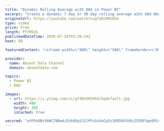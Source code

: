 ```yaml
---
title: "Dynamic Rolling Average with DAX in Power BI"
excerpt: "Create a dynamic 7 day or 30 day rolling average wiht DAX What-IF parameters with ease. Create a dynmaic dashboard board that provides immedicate insight. \r \r Check me out on Linkedin:\r www.linkedin.com/in/gaelimholland"
originalUrl: https://youtube.com/watch?v=gfdEUSMJHS4
type: video
price: Free
length: PT7M53S
publishedDateTime: 2020-07-26T03:26:24Z
heat: 50

featuredContent: "<iframe width=\"800\" height=\"500\" frameborder=\"0\" src=\"https://www.youtube.com/embed/gfdEUSMJHS4\" allow=\"accelerometer; autoplay; encrypted-media; gyroscope; picture-in-picture\" allowfullscreen></iframe>"

provider:
  name: Absent Data Channel
  domain: absentdata.com

topics:
  - Power BI
  - DAX

images:
  - url: https://i.ytimg.com/vi/gfdEUSMJHS4/hqdefault.jpg
    width: 480
    height: 360
    isCached: true

secured: "eYP54dBvY6WCZ9BwA/Dt6dQq131lPFsGxUoCp5z1KR50SSU9z255DP3qeEM1s+8YHqR91PdHhlplnHUHOjmCopcR8Sb8wgnb8qjIS3pNxKyc7TseoUOuTy3CIAd49IYiHDicYMcEIo23ssIWADMDEp9S2XikVw2emzVND+6qsX9VVueijIdHdvlcXHQfaA70Ef/cRwHHVu//Xh8xxORiUuvJpGqe9psqz5euf2FnTNU/dHVAeEwzp4I2HN343TEesNjSUJImNhc60XhLUOArRpchu30Pa4I2QV5LoFPKouAsEkjn0GoykPY108tUruC6/VP1u0bI+7kKDynbE+9GDlUAI/dAN8J4ohU5VwIANTZ7LIap1ofdZp4s839MKAgmBD76UUF9Scc+EXgOxE3rMVekLo7LrzPqQyFt7GL0hLM=;UNLOG9oduJcSTUbnz8iX2A=="
---
```


